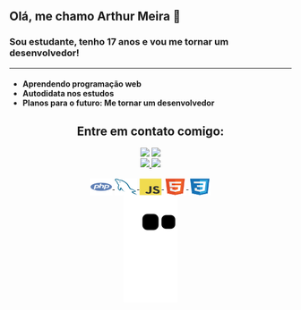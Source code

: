 <h2> Olá, me chamo Arthur Meira 👋 </h2>

### Sou estudante, tenho 17 anos e vou me tornar um desenvolvedor!

<hr>

<h4> 
  
- Aprendendo programação web <br>
- Autodidata nos estudos <br>
- Planos para o futuro: Me tornar um desenvolvedor
  
</h4>

<div align="center">

<h2> Entre em contato comigo: </h2>
  
<div> 
  <a href="https://instagram.com/meiradev" target="_blank"><img src="https://img.shields.io/badge/-Instagram-%23E4405F?style=for-the-     badge&logo=instagram&logoColor=white" target="_blank"></a>
  <a href = "mailto:arthurmeiraprog@gmail.com"><img src="https://img.shields.io/badge/-Gmail-%23333?style=for-the-badge&logo=gmail&logoColor=white" target="_blank"></a>
 
</div>
</div>


<div align="center" dir="auto">
  
<div align="center">
  <a href="https://github.com/arthurmeira">
  <img height="180em" src="https://github-readme-stats.vercel.app/api?username=arthurmeira&show_icons=true&theme=cobalt&include_all_commits=true&count_private=true"/>
  <img height="180em" src="https://github-readme-stats.vercel.app/api/top-langs/?username=arthurmeira&layout=compact&langs_count=7&theme=cobalt"/>
</div>
  
 <div style="display: inline_block"><br>
  <img align="center" alt="Meira-PHP" height="30" width="40" src="https://raw.githubusercontent.com/devicons/devicon/master/icons/php/php-plain.svg">
  <img align="center" alt="Meira-MySQL" height="30" width="40" src="https://raw.githubusercontent.com/devicons/devicon/master/icons/mysql/mysql-plain.svg">
  <img align="center" alt="Meira-js" height="30" width="40" src="https://raw.githubusercontent.com/devicons/devicon/master/icons/javascript/javascript-original.svg">
  <img align="center" alt="Meira-HTML" height="30" width="40" src="https://raw.githubusercontent.com/devicons/devicon/master/icons/html5/html5-original.svg">
  <img align="center" alt="Meira-CSS" height="30" width="40" src="https://raw.githubusercontent.com/devicons/devicon/master/icons/css3/css3-original.svg">
</div>
  
<img src="https://github.com/arthurmeira/arthurmeira/raw/output/github-contribution-grid-snake.svg" alt="snake gif" style="max-width: 100%;">
